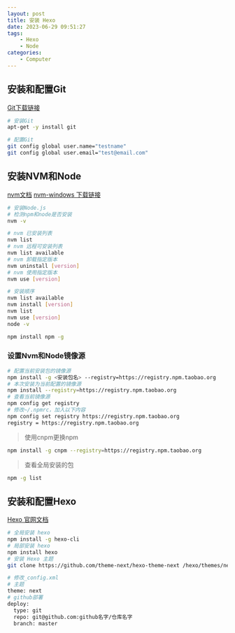 ```yaml
---
layout: post
title: 安装 Hexo
date: 2023-06-29 09:51:27
tags:
    - Hexo
    - Node
categories:
    - Computer
---
```


## 安装和配置Git

[Git下载链接](https://git-scm.com/downloads)
```bash
# 安装Git
apt-get -y install git

# 配置Git
git config global user.name="testname"
git config global user.email="test@email.com"
```

## 安装NVM和Node

[nvm文档](https://github.com/nvm-sh/nvm)
[nvm-windows 下载链接](https://github.com/coreybutler/nvm-windows/releases)
```bash
# 安装Node.js
# 检测npm和node是否安装
nvm -v

# nvm 已安装列表
nvm list
# nvm 远程可安装列表
nvm list available
# nvm 卸载指定版本
nvm uninstall [version]
# nvm 使用指定版本
nvm use [version]

# 安装顺序
nvm list available
nvm install [version]
nvm list
nvm use [version]
node -v
```

```bash
npm install npm -g
```

### 设置Nvm和Node镜像源

```bash
# 配置当前安装包的镜像源
npm install -g <安装包名> --registry=https://registry.npm.taobao.org
# 本次安装为当前配置的镜像源
npm install --registry=https://registry.npm.taobao.org   
# 查看当前镜像源
npm config get registry
# 修改~/.npmrc，加入以下内容
npm config set registry https://registry.npm.taobao.org   
registry = https://registry.npm.taobao.org   
```

> 使用cnpm更换npm

```bash
npm install -g cnpm --registry=https://registry.npm.taobao.org   
```

> 查看全局安装的包

```bash
npm -g list
```

## 安装和配置Hexo

[Hexo 官网文档](https://hexo.io/zh-cn/)

```bash
# 全局安装 hexo
npm install -g hexo-cli
# 局部安装 hexo
npm install hexo
# 安装 Hexo 主题
git clone https://github.com/theme-next/hexo-theme-next /hexo/themes/next
```

```bash
# 修改_config.xml
# 主题
theme: next
# github部署
deploy:
  type: git
  repo: git@github.com:github名字/仓库名字
  branch: master
```
